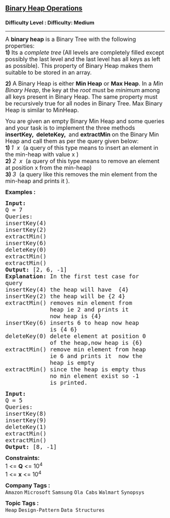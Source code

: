 <h2><a href="https://www.geeksforgeeks.org/problems/operations-on-binary-min-heap/1?page=2&category=Heap&sortBy=difficulty">Binary Heap Operations</a></h2><h3>Difficulty Level : Difficulty: Medium</h3><hr><div class="problems_problem_content__Xm_eO"><p><span style="font-size: 18px;">A <strong>binary heap</strong> is a Binary Tree with the following properties:<br><strong>1)</strong> Its a <em>complete tree</em><strong> </strong>(All levels are completely filled except possibly the last level and the last level has all keys as left as possible). This property of Binary Heap makes them suitable to be stored in an array.</span></p>
<p><span style="font-size: 18px;"><strong>2)</strong> A Binary Heap is either <strong>Min Heap</strong> or <strong>Max Heap</strong>. In a <em>Min Binary Heap</em>, the key at the&nbsp;<em>root</em> must be <em>minimum</em><strong> </strong>among all keys present in Binary Heap. The same property must be recursively true for all nodes in Binary Tree. Max Binary Heap is similar to MinHeap.</span></p>
<p><span style="font-size: 18px;">You are given an empty Binary Min Heap and some queries and your task is to implement the three methods <strong>insertKey, &nbsp;deleteKey, </strong>&nbsp;and&nbsp;<strong>extractMin </strong>on&nbsp;the Binary Min Heap and call them as per the query given below:<br><strong>1) </strong><em>1 &nbsp;x</em> &nbsp;(a query of this type means to insert an element in the min-heap with value x&nbsp;)<br><strong>2)</strong> <em>2 &nbsp;x</em> &nbsp;(a query of this type means to remove an element at position x from the min-heap)<br><strong>3)</strong><strong> </strong><em>3</em> &nbsp;(a query like this removes&nbsp;the min element from the min-heap and prints it&nbsp;).</span></p>
<p><span style="font-size: 18px;"><strong>Examples :</strong></span></p>
<pre><span style="font-size: 18px;"><strong>Input: <br></strong></span><span style="font-size: 18px;">Q = 7
Queries:
insertKey(4)
insertKey(2)
extractMin()
insertKey(6)
deleteKey(0)
extractMin()
extractMin()
<strong>Output: </strong>[2, 6, -1]<strong>
Explanation: </strong>In the first test case for
query&nbsp;
insertKey(4) the heap will have &nbsp;{4}&nbsp;&nbsp;
insertKey(2) the heap will be {2 4}
extractMin()&nbsp;removes min element from 
&nbsp;            heap ie 2 and prints it
&nbsp;            now heap is {4}&nbsp;
insertKey(6)&nbsp;inserts 6 to heap now heap
&nbsp;            is {4 6}
deleteKey(0)&nbsp;delete element at position 0
             of the heap,now heap is {6}
extractMin() remove min element from heap
             ie 6 and prints it&nbsp;&nbsp;now the
&nbsp;            heap is empty
extractMin() since the heap is empty thus
             no min element exist so -1
&nbsp;            is printed.</span>
</pre>
<pre><span style="font-size: 18px;"><strong>Input:
</strong>Q = 5
Queries:
insertKey(8)
insertKey(9)
deleteKey(1)
extractMin()
extractMin()
<strong>Output: </strong>[8, -1]</span></pre>
<p><span style="font-size: 18px;"><strong>Constraints:</strong><br>1 &lt;= <strong>Q</strong> &lt;= 10<sup>4</sup><br>1 &lt;= <strong>x</strong> &lt;= 10<sup>4</sup></span></p></div><p><span style=font-size:18px><strong>Company Tags : </strong><br><code>Amazon</code>&nbsp;<code>Microsoft</code>&nbsp;<code>Samsung</code>&nbsp;<code>Ola Cabs</code>&nbsp;<code>Walmart</code>&nbsp;<code>Synopsys</code>&nbsp;<br><p><span style=font-size:18px><strong>Topic Tags : </strong><br><code>Heap</code>&nbsp;<code>Design-Pattern</code>&nbsp;<code>Data Structures</code>&nbsp;